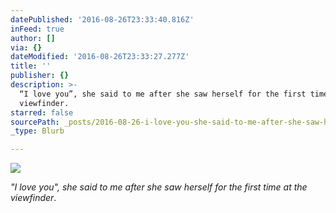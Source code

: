 ```yaml
---
datePublished: '2016-08-26T23:33:40.816Z'
inFeed: true
author: []
via: {}
dateModified: '2016-08-26T23:33:27.277Z'
title: ''
publisher: {}
description: >-
  “I love you”, she said to me after she saw herself for the first time at the
  viewfinder.
starred: false
sourcePath: _posts/2016-08-26-i-love-you-she-said-to-me-after-she-saw-herself-for-the-f.md
_type: Blurb

---
```

![](https://the-grid-user-content.s3-us-west-2.amazonaws.com/e96c1303-6aa0-41f2-b0c2-916be68d2c2b.jpg)

_"I love you", she said to me after she saw herself for the first time at the viewfinder_.